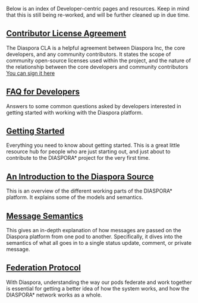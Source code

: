 Below is an index of Developer-centric pages and resources. Keep in mind that this is still being re-worked, and will be further cleaned up in due time.

## [Contributor License Agreement](https://github.com/diaspora/diaspora/wiki/New-CLA--12-13-10)
The Diaspora CLA is a helpful agreement between Diaspora Inc, the core developers, and any community contributors. It states the scope of community open-source licenses used within the project, and the nature of the relationship between the core developers and community contributors  [You can sign it here](https://spreadsheets.google.com/a/joindiaspora.com/spreadsheet/viewform?formkey=dFdRTnY0TGtfaklKQXZNUndsMlJ2eGc6MQ)

## [FAQ for Developers](https://github.com/diaspora/diaspora/wiki/FAQ-for-Developers)
Answers to some common questions asked by developers interested in getting started with working with the Diaspora platform.

## [Getting Started](https://github.com/diaspora/diaspora/wiki/Getting-Started-With-Contributing)
Everything you need to know about getting started. This is a great little resource hub for people who are just starting out, and just about to contribute to the DIASPORA* project for the very first time.

## [An Introduction to the Diaspora Source](https://github.com/diaspora/diaspora/wiki/An-Introduction-to-the-Diaspora-Source)
This is an overview of the different working parts of the DIASPORA* platform. It explains some of the models and semantics.

## [Message Semantics](https://github.com/diaspora/diaspora/wiki/Diaspora%27s-message-semantics)
This gives an in-depth explanation of how messages are passed on the Diaspora platform from one pod to another. Specifically, it dives into the semantics of what all goes in to a single status update, comment, or private message.

## [Federation Protocol](https://github.com/diaspora/diaspora/wiki/Diaspora%27s-federation-protocol)
With Diaspora, understanding the way our pods federate and work together is essential for getting a better idea of how the system works, and how the DIASPORA* network works as a whole.